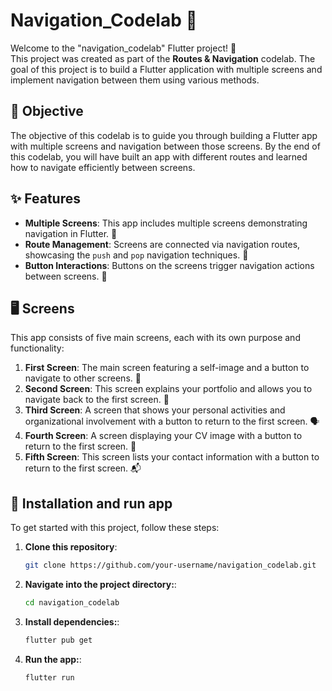 # Navigation_Codelab 🚀

Welcome to the "navigation_codelab" Flutter project! 🎉  
This project was created as part of the **Routes & Navigation** codelab. The goal of this project is to build a Flutter application with multiple screens and implement navigation between them using various methods.

## 📜 Objective

The objective of this codelab is to guide you through building a Flutter app with multiple screens and navigation between those screens. By the end of this codelab, you will have built an app with different routes and learned how to navigate efficiently between screens.

## ✨ Features

- **Multiple Screens**: This app includes multiple screens demonstrating navigation in Flutter. 📱
- **Route Management**: Screens are connected via navigation routes, showcasing the `push` and `pop` navigation techniques. 🔄
- **Button Interactions**: Buttons on the screens trigger navigation actions between screens. 🔘

## 🖥️ Screens

This app consists of five main screens, each with its own purpose and functionality:

1. **First Screen**: The main screen featuring a self-image and a button to navigate to other screens. 🌟
2. **Second Screen**: This screen explains your portfolio and allows you to navigate back to the first screen. 💼
3. **Third Screen**: A screen that shows your personal activities and organizational involvement with a button to return to the first screen. 🗣️
4. **Fourth Screen**: A screen displaying your CV image with a button to return to the first screen. 📑
5. **Fifth Screen**: This screen lists your contact information with a button to return to the first screen. 📬

## 🔧 Installation and run app

To get started with this project, follow these steps:

1. **Clone this repository**:
   ```bash
   git clone https://github.com/your-username/navigation_codelab.git
2. **Navigate into the project directory:**:
   ```bash
   cd navigation_codelab
4. **Install dependencies:**:
   ```bash
   flutter pub get
6. **Run the app:**:
   ```bash
   flutter run
